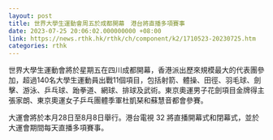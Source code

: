 ```yaml
---
layout: post
title: 世界大學生運動會周五於成都開幕　港台將直播多項賽事
date: 2023-07-25 20:06:02.000000000 +08:00
link: https://news.rthk.hk/rthk/ch/component/k2/1710523-20230725.htm
categories: rthk
---
```


世界大學生運動會將於星期五在四川成都開幕，香港派出歷來規模最大的代表團參加，超過140名大學生運動員出戰11個項目，包括射箭、體操、田徑、羽毛球、劍擊、游泳、乒乓球、跆拳道、網球、排球及武術。東京奧運男子花劍項目金牌得主張家朗、東京奧運女子乒乓團體季軍杜凱琹和蘇慧音都會參賽。

大運會將於本月28日至8月8日舉行。港台電視 32 將直播開幕式和閉幕式，並於大運會期間每天直播多項賽事。
